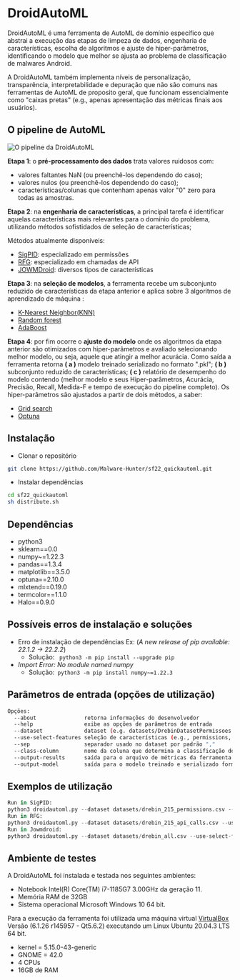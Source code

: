 # DroidAutoML

DroidAutoML é uma ferramenta de AutoML de domínio específico que abstrai a execução das etapas de limpeza de dados, engenharia de características, escolha de algoritmos e ajuste de hiper-parâmetros, identificando o  modelo que melhor se ajusta ao problema de classificação de malwares Android. 

A DroidAutoML também implementa níveis de personalização, transparência, interpretabilidade e depuração que não são comuns nas ferramentas de AutoML de proposito geral, que funcionam essencialmente como "caixas pretas" (e.g., apenas apresentação das métricas finais aos usuários).

## O pipeline de AutoML

![O pipeline da DroidAutoML](https://gcdnb.pbrd.co/images/ZLQfWKF12ZN5.png?o=1)

**Etapa 1**: o **pré-processamento dos dados** trata valores ruidosos com:
- valores faltantes NaN (ou preenchê-los dependendo do caso);
- valores nulos (ou preenchê-los dependendo do caso);
- características/colunas que contenham apenas valor "0" zero para todas as amostras.

**Etapa 2**: na **engenharia de características**, a principal tarefa é identificar aquelas características mais relevantes para o domínio do problema, utilizando métodos sofistidados de seleção de características; 

Métodos atualmente disponíveis:
- [SigPID](https://ieeexplore.ieee.org/document/7888730): especializado em permissões
- [RFG](https://www.mdpi.com/2079-9292/9/3/435): especializado em chamadas de API
- [JOWMDroid](https://www.sciencedirect.com/science/article/pii/S016740482030359X): diversos tipos de características

**Etapa 3**: na **seleção de modelos**, a ferramenta recebe um subconjunto reduzido de características da etapa anterior e aplica sobre 3 algoritmos de aprendizado de máquina :
- [K-Nearest Neighbor(KNN)](https://en.wikipedia.org/wiki/K-nearest_neighbors_algorithm)
- [Random forest](https://en.wikipedia.org/wiki/Random_forest)
- [AdaBoost](https://en.wikipedia.org/wiki/AdaBoost)

**Etapa 4**: por fim ocorre o **ajuste do modelo** onde os algoritmos da etapa anterior são otimizados com hiper-parâmetros e avaliado selecionando melhor modelo, ou seja, aquele que atingir a melhor acurácia.
Como saída a ferramenta retorna **( a )** modelo treinado serializado no formato ".pkl"; **( b )** subconjunto reduzido de características; **( c )** relatório de desempenho do modelo contendo (melhor modelo e seus Hiper-parâmetros, Acurácia, Precisão, Recall, Medida-F e tempo de execução do pipeline completo). Os  hiper-parâmetros são ajustados a partir de dois métodos, a saber: 
- [Grid search](https://scikit-learn.org/stable/modules/generated/sklearn.model_selection.GridSearchCV.html)
- [Optuna](https://github.com/optuna/optuna)

## Instalação 
* Clonar o repositório
```bash
git clone https://github.com/Malware-Hunter/sf22_quickautoml.git
```
* Instalar dependências
```bash
cd sf22_quickautoml
sh distribute.sh
```
## Dependências
- python3
- sklearn==0.0
- numpy~=1.22.3
- pandas==1.3.4
- matplotlib==3.5.0
- optuna==2.10.0
- mlxtend==0.19.0
- termcolor==1.1.0
- Halo==0.9.0
## Possíveis erros de instalação e soluções
- Erro de instalação de dependências  Ex: (*A new release of pip available: 22.1.2 -> 22.2.2*)
	- Solução: ``` python3 -m pip install --upgrade pip```
- *Import Error: No module named numpy* 
	- Solução:``` python3 -m pip install numpy~=1.22.3```
## Parâmetros de entrada (opções de utilização)

```bash
Opções:
  --about               retorna informações do desenvolvedor
  --help                exibe as opções de parâmetros de entrada
  --dataset             dataset (e.g. datasets/DrebinDatasetPermissoes.csv)
  --use-select-features seleção de características (e.g., permissions, api-calls, mult-features )                       
  --sep                 separador usado no dataset por padrão ","
  --class-column        nome da coluna que determina a classificação do aplicativo por padrão "class"
  --output-results      saída para o arquivo de métricas da ferramenta (e.g. acuracy, recall,time) padrão "droidautoml_results.csv"
  --output-model        saída para o modelo treinado e serializado formato .pkl padrão "model_serializable.pkl"

```

## Exemplos de utilização

```python
Run in SigPID:
python3 droidautoml.py --dataset datasets/drebin_215_permissions.csv --use-select-features permissions
Run in RFG:
python3 droidautoml.py --dataset datasets/drebin_215_api_calls.csv --use-select-features api-calls
Run in Jowmdroid:
python3 droidautoml.py --dataset datasets/drebin_all.csv --use-select-features mult-features
```

## Ambiente de testes

A DroidAutoML foi instalada e testada nos seguintes ambientes:
- Notebook Intel(R) Core(TM) i7-1185G7 3.00GHz da
geração 11.
- Memória RAM de 32GB
- Sistema operacional Microsoft Windows 10 64 bit. 

Para a execução da ferramenta foi utilizada uma máquina
virtual [VirtualBox](https://www.virtualbox.org/) Versão (6.1.26 r145957 - Qt5.6.2)  executando um Linux Ubuntu 20.04.3 LTS 64 bit.
- kernel = 5.15.0-43-generic
- GNOME = 42.0
-  4 CPUs 
- 16GB de RAM


